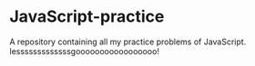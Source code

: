 # JavaScript-practice
A repository containing all my practice problems of JavaScript.
lesssssssssssssgooooooooooooooooo!